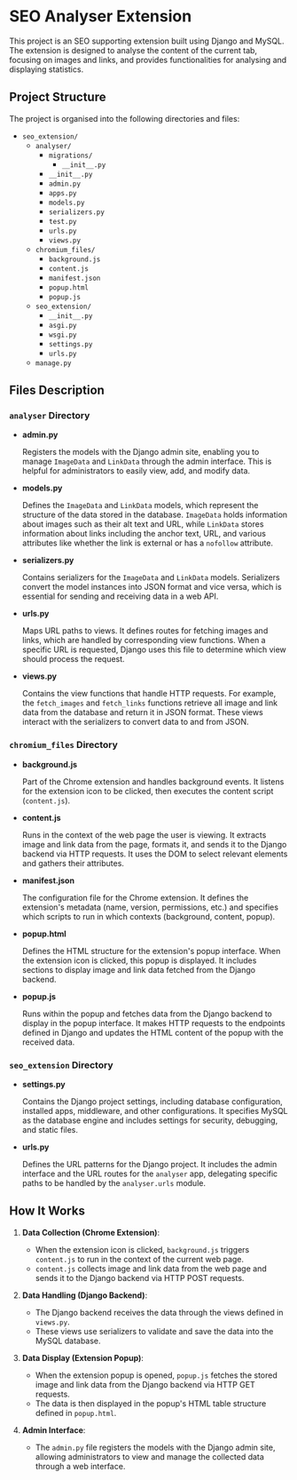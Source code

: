 # SEO Analyser Extension

This project is an SEO supporting extension built using Django and MySQL. The extension is designed to analyse the content of the current tab, focusing on images and links, and provides functionalities for analysing and displaying statistics.

## Project Structure

The project is organised into the following directories and files:

- `seo_extension/`
  - `analyser/`
    - `migrations/`
        - `__init__.py`
    - `__init__.py`
    - `admin.py`
    - `apps.py`
    - `models.py`
    - `serializers.py`
    - `test.py`
    - `urls.py`
    - `views.py`
  - `chromium_files/`
    - `background.js`
    - `content.js`
    - `manifest.json`
    - `popup.html`
    - `popup.js`
  - `seo_extension/`
    - `__init__.py`
    - `asgi.py`
    - `wsgi.py`
    - `settings.py`
    - `urls.py`
  - `manage.py`

## Files Description

### `analyser` Directory

- **admin.py**

  Registers the models with the Django admin site, enabling you to manage `ImageData` and `LinkData` through the admin interface. This is helpful for administrators to easily view, add, and modify data.

- **models.py**

  Defines the `ImageData` and `LinkData` models, which represent the structure of the data stored in the database. `ImageData` holds information about images such as their alt text and URL, while `LinkData` stores information about links including the anchor text, URL, and various attributes like whether the link is external or has a `nofollow` attribute.

- **serializers.py**

  Contains serializers for the `ImageData` and `LinkData` models. Serializers convert the model instances into JSON format and vice versa, which is essential for sending and receiving data in a web API.

- **urls.py**

  Maps URL paths to views. It defines routes for fetching images and links, which are handled by corresponding view functions. When a specific URL is requested, Django uses this file to determine which view should process the request.

- **views.py**

  Contains the view functions that handle HTTP requests. For example, the `fetch_images` and `fetch_links` functions retrieve all image and link data from the database and return it in JSON format. These views interact with the serializers to convert data to and from JSON.

### `chromium_files` Directory

- **background.js**

  Part of the Chrome extension and handles background events. It listens for the extension icon to be clicked, then executes the content script (`content.js`).

- **content.js**

  Runs in the context of the web page the user is viewing. It extracts image and link data from the page, formats it, and sends it to the Django backend via HTTP requests. It uses the DOM to select relevant elements and gathers their attributes.

- **manifest.json**

  The configuration file for the Chrome extension. It defines the extension's metadata (name, version, permissions, etc.) and specifies which scripts to run in which contexts (background, content, popup).

- **popup.html**

  Defines the HTML structure for the extension's popup interface. When the extension icon is clicked, this popup is displayed. It includes sections to display image and link data fetched from the Django backend.

- **popup.js**

  Runs within the popup and fetches data from the Django backend to display in the popup interface. It makes HTTP requests to the endpoints defined in Django and updates the HTML content of the popup with the received data.

### `seo_extension` Directory

- **settings.py**

  Contains the Django project settings, including database configuration, installed apps, middleware, and other configurations. It specifies MySQL as the database engine and includes settings for security, debugging, and static files.

- **urls.py**

  Defines the URL patterns for the Django project. It includes the admin interface and the URL routes for the `analyser` app, delegating specific paths to be handled by the `analyser.urls` module.

## How It Works

1. **Data Collection (Chrome Extension)**:
   - When the extension icon is clicked, `background.js` triggers `content.js` to run in the context of the current web page.
   - `content.js` collects image and link data from the web page and sends it to the Django backend via HTTP POST requests.

2. **Data Handling (Django Backend)**:
   - The Django backend receives the data through the views defined in `views.py`.
   - These views use serializers to validate and save the data into the MySQL database.

3. **Data Display (Extension Popup)**:
   - When the extension popup is opened, `popup.js` fetches the stored image and link data from the Django backend via HTTP GET requests.
   - The data is then displayed in the popup's HTML table structure defined in `popup.html`.

4. **Admin Interface**:
   - The `admin.py` file registers the models with the Django admin site, allowing administrators to view and manage the collected data through a web interface.

